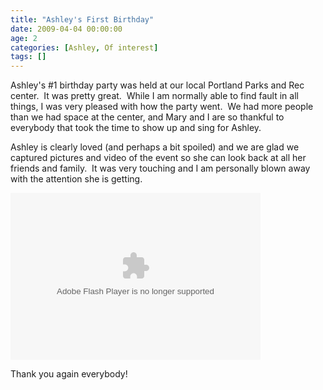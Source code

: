 ```yaml
---
title: "Ashley's First Birthday"
date: 2009-04-04 00:00:00
age: 2
categories: [Ashley, Of interest]
tags: []
---
```

Ashley's #1 birthday party was held at our local Portland Parks and Rec center.  It was pretty great.  While I am normally able to find fault in all things, I was very pleased with how the party went.  We had more people than we had space at the center, and Mary and I are so thankful to everybody that took the time to show up and sing for Ashley.    

  

Ashley is clearly loved (and perhaps a bit spoiled) and we are glad we captured pictures and video of the event so she can look back at all her friends and family.  It was very touching and I am personally blown away with the attention she is getting.  

  

<embed height="267" width="400" type="application/x-shockwave-flash" src="http://picasaweb.google.com/s/c/bin/slideshow.swf" flashvars="host=picasaweb.google.com&amp;RGB=0x000000&amp;feed=http%3A%2F%2Fpicasaweb.google.com%2Fdata%2Ffeed%2Fapi%2Fuser%2Fwyseguys%2Falbumid%2F5321046475397900081%3Fkind%3Dphoto%26alt%3Drss%26authkey%3DGv1sRgCNqZkofTlLPuDQ" pluginspage="http://www.macromedia.com/go/getflashplayer" />   

  

Thank you again everybody!
